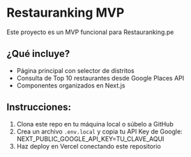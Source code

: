 
# Restauranking MVP

Este proyecto es un MVP funcional para Restauranking.pe

## ¿Qué incluye?
- Página principal con selector de distritos
- Consulta de Top 10 restaurantes desde Google Places API
- Componentes organizados en Next.js

## Instrucciones:
1. Clona este repo en tu máquina local o súbelo a GitHub
2. Crea un archivo `.env.local` y copia tu API Key de Google:
   NEXT_PUBLIC_GOOGLE_API_KEY=TU_CLAVE_AQUI
3. Haz deploy en Vercel conectando este repositorio
